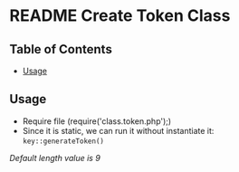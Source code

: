 # README Create Token Class

## Table of Contents

- [Usage](#usage)

## Usage

- Require file (require('class.token.php');)
- Since it is static, we can run it without instantiate it: `key::generateToken()`

_Default length value is 9_  
